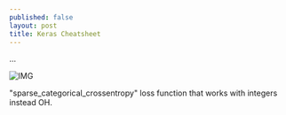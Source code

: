 ```yaml
---
published: false
layout: post
title: Keras Cheatsheet
---
```

...

![IMG](/images/1.PNG)

"sparse_categorical_crossentropy" loss function that works with integers instead OH.




